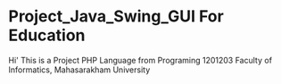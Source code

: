 # Project_Java_Swing_GUI For Education
Hi' This is a Project PHP Language from Programing 1201203 Faculty of Informatics, Mahasarakham University
